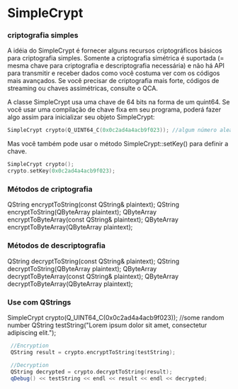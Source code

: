 # SimpleCrypt
### criptografia simples

A idéia do SimpleCrypt é fornecer alguns recursos criptográficos básicos para criptografia simples. Somente a criptografia simétrica é suportada (= mesma chave para criptografia e descriptografia necessária) e não há API para transmitir e receber dados como você costuma ver com os códigos mais avançados. Se você precisar de criptografia mais forte, códigos de streaming ou chaves assimétricas, consulte o QCA.

A classe SimpleCrypt usa uma chave de 64 bits na forma de um quint64. Se você usar uma compilação de chave fixa em seu programa, poderá fazer algo assim para inicializar seu objeto SimpleCrypt:
```cpp
SimpleCrypt crypto(Q_UINT64_C(0x0c2ad4a4acb9f023)); //algum número aleatório
```

Mas você também pode usar o método SimpleCrypt::setKey() para definir a chave.
```cpp
SimpleCrypt crypto();
crypto.setKey(0x0c2ad4a4acb9f023);
```

### Métodos de criptografia
 QString encryptToString(const QString& plaintext);
 QString encryptToString(QByteArray plaintext);
 QByteArray encryptToByteArray(const QString& plaintext);
 QByteArray encryptToByteArray(QByteArray plaintext);
 
 ### Métodos de descriptografia
  QString decryptToString(const QString& plaintext);
  QString decryptToString(QByteArray plaintext);
  QByteArray decryptToByteArray(const QString& plaintext);
  QByteArray decryptToByteArray(QByteArray plaintext);
  
  ### Use com QStrings
  SimpleCrypt crypto(Q_UINT64_C(0x0c2ad4a4acb9f023)); //some random number
  QString testString("Lorem ipsum dolor sit amet, consectetur adipiscing elit.");
 ```cpp
  //Encryption
  QString result = crypto.encryptToString(testString);

  //Decryption
  QString decrypted = crypto.decryptToString(result);
  qDebug() << testString << endl << result << endl << decrypted;
```
